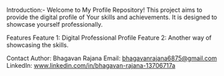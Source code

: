 Introduction:-
Welcome to My Profile Repository! This project aims to provide the digital profile of Your skills and achievements. It is designed to showcase yourself professionally.

Features
Feature 1: Digital Professional Profile
Feature 2: Another way of showcasing the skills.

Contact
Author: Bhagavan Rajana
Email: bhagavanrajana6875@gmail.com
LinkedIn: www.linkedin.com/in/bhagavan-rajana-13706717a

